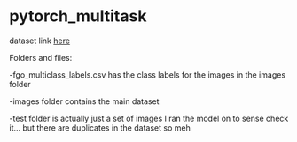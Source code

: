 # pytorch_multitask


dataset link [here](https://drive.google.com/open?id=1IuSKlzr599ebnJepqRVRIkWhQ3VFotAG)

Folders and files:

-fgo_multiclass_labels.csv has the class labels for the images in the images folder

-images folder contains the main dataset

-test folder is actually just a set of images I ran the model on to sense check it... but there are duplicates in the dataset so meh


